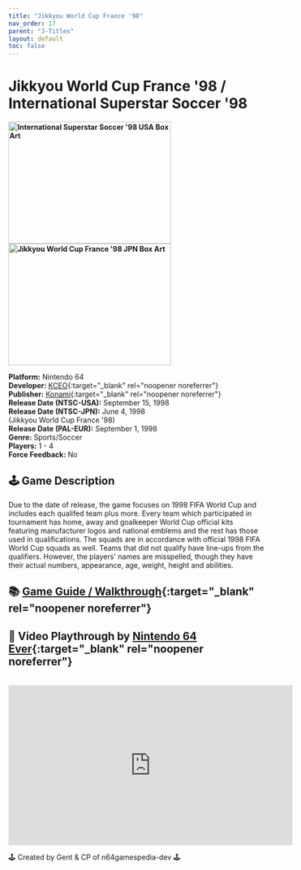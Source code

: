 ```yaml
---
title: "Jikkyou World Cup France '98"
nav_order: 17
parent: "J-Titles"
layout: default
toc: false
---
```


# Jikkyou World Cup France '98 / International Superstar Soccer '98

<b>
<img src="https://images.launchbox-app.com//e423697a-271f-4ee3-a4fe-7f78e4815324.jpg" alt="International Superstar Soccer '98 USA Box Art" width="320" height="240" />
<img src="https://images.launchbox-app.com/000095f9-c5ed-4326-a5b9-7645b0b04811.png" alt="Jikkyou World Cup France '98 JPN Box Art" width="320" height="240" />
</b>

**Platform:** Nintendo 64  
**Developer:** [KCEO](https://en.wikipedia.org/wiki/Konami#Former_subsidiaries){:target="_blank" rel="noopener noreferrer"}  
**Publisher:** [Konami](https://en.wikipedia.org/wiki/Konami){:target="_blank" rel="noopener noreferrer"}  
**Release Date (NTSC-USA):** September 15, 1998  
**Release Date (NTSC-JPN):** June 4, 1998  
(Jikkyou World Cup France '98)  
**Release Date (PAL-EUR):** September 1, 1998  
**Genre:** Sports/Soccer  
**Players:** 1 - 4  
**Force Feedback:** No  

## 🕹️ Game Description
Due to the date of release, the game focuses on 1998 FIFA World Cup and includes each qualifed team plus more. Every team which participated in tournament has home, away and goalkeeper World Cup official kits featuring manufacturer logos and national emblems and the rest has those used in qualifications. The squads are in accordance with official 1998 FIFA World Cup squads as well. Teams that did not qualify have line-ups from the qualifiers. However, the players' names are misspelled, though they have their actual numbers, appearance, age, weight, height and abilities.

## 📚 [Game Guide / Walkthrough](https://gamefaqs.gamespot.com/n64/574489-international-superstar-soccer-98/faqs/82002){:target="_blank" rel="noopener noreferrer"}

## 🎥 Video Playthrough by [Nintendo 64 Ever](https://www.youtube.com/channel/UCJGb8I27ZXFM1Ox6qxc9Dlg){:target="_blank" rel="noopener noreferrer"}
<br />  
<iframe width="560" height="315" src="https://www.youtube.com/embed/LzUHouZONes" title="International Superstar Soccer '98 Gameplay by Nintendo 64 Ever" frameborder="0" allowfullscreen></iframe>

🕹️ Created by Gent & CP of n64gamespedia-dev 🕹️  
<!-- Vault Format: n64gamespedia-dev -->  
<!-- Protocol Source: _vault-specs/format-protocol.md -->
